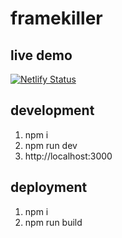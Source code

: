 # framekiller

## live demo
[![Netlify Status](https://api.netlify.com/api/v1/badges/30afdcb3-b1c8-4885-b2e7-54ee486c8390/deploy-status)](https://app.netlify.com/sites/framekiller/deploys)

## development
1. npm i
2. npm run dev
3. http://localhost:3000

## deployment
1. npm i
2. npm run build
